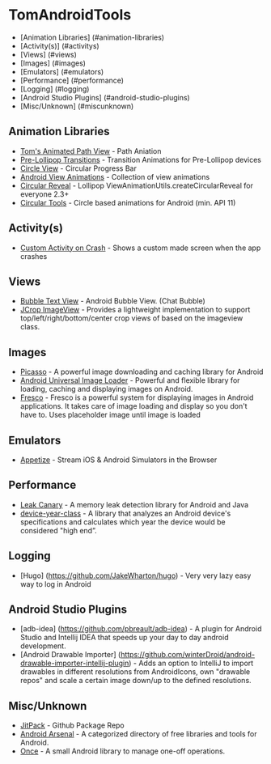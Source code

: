 # TomAndroidTools
* [Animation Libraries] (#animation-libraries)
* [Activity(s)] (#activitys)
* [Views] (#views)
* [Images] (#images)
* [Emulators] (#emulators)
* [Performance] (#performance)
* [Logging] (#logging)
* [Android Studio Plugins] (#android-studio-plugins)
* [Misc/Unknown] (#miscunknown)

## Animation Libraries
* [Tom's Animated Path View](https://github.com/tspaulding0222/AnimatedPathView/tree/master) - Path Aniation
* [Pre-Lollipop Transitions](https://github.com/takahirom/PreLollipopTransition) - Transition Animations for Pre-Lollipop devices
* [Circle View](https://github.com/jakob-grabner/Circle-Progress-View) - Circular Progress Bar
* [Android View Animations](https://github.com/daimajia/AndroidViewAnimations) - Collection of view animations
* [Circular Reveal](https://github.com/ozodrukh/CircularReveal) - Lollipop ViewAnimationUtils.createCircularReveal for everyone 2.3+
* [Circular Tools](https://github.com/AutSoft/CircularTools) - Circle based animations for Android (min. API 11)

## Activity(s)
* [Custom Activity on Crash](https://github.com/Ereza/CustomActivityOnCrash) - Shows a custom made screen when the app crashes

## Views
* [Bubble Text View](https://github.com/dupengtao/BubbleTextView) - Android Bubble View. (Chat Bubble)
* [JCrop ImageView](https://github.com/jimcoven/JCropImageView) - Provides a lightweight implementation to support top/left/right/bottom/center crop views of based on the imageview class.

## Images
* [Picasso](https://github.com/square/picasso) - A powerful image downloading and caching library for Android
* [Android Universal Image Loader](https://github.com/nostra13/Android-Universal-Image-Loader) - Powerful and flexible library for loading, caching and displaying images on Android.
* [Fresco](http://frescolib.org/) - Fresco is a powerful system for displaying images in Android applications. It takes care of image loading and display so you don't have to. Uses placeholder image until image is loaded

## Emulators
* [Appetize](https://appetize.io/) - Stream iOS & Android Simulators in the Browser

## Performance
* [Leak Canary](https://github.com/square/leakcanary) - A memory leak detection library for Android and Java
* [device-year-class](https://github.com/facebook/device-year-class) - A library that analyzes an Android device's specifications and calculates which year the device would be considered "high end”.

## Logging
* [Hugo] (https://github.com/JakeWharton/hugo) - Very very lazy easy way to log in Android

## Android Studio Plugins
* [adb-idea] (https://github.com/pbreault/adb-idea) - A plugin for Android Studio and Intellij IDEA that speeds up your day to day android development.
* [Android Drawable Importer] (https://github.com/winterDroid/android-drawable-importer-intellij-plugin) - Adds an option to IntelliJ to import drawables in different resolutions from AndroidIcons, own "drawable repos" and scale a certain image down/up to the defined resolutions.

## Misc/Unknown
* [JitPack](https://jitpack.io/) - Github Package Repo
* [Android Arsenal](https://android-arsenal.com/) - A categorized directory of free libraries and tools for Android.
* [Once](https://github.com/jonfinerty/Once) - A small Android library to manage one-off operations.
